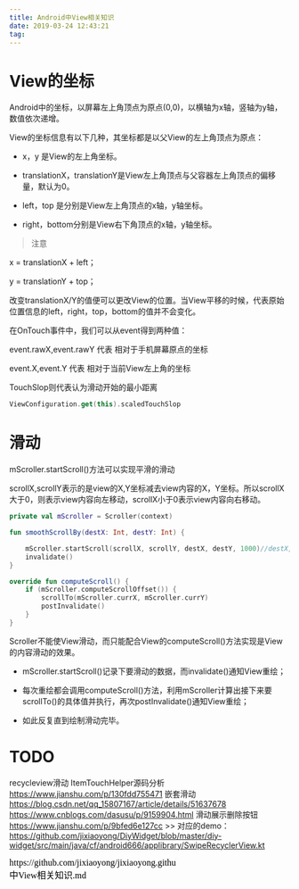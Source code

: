```yaml
---
title: Android中View相关知识
date: 2019-03-24 12:43:21
tag: 
---
```




# View的坐标

Android中的坐标，以屏幕左上角顶点为原点(0,0)，以横轴为x轴，竖轴为y轴，数值依次递增。

View的坐标信息有以下几种，其坐标都是以父View的左上角顶点为原点：

* x，y 是View的左上角坐标。

* translationX，translationY是View左上角顶点与父容器左上角顶点的偏移量，默认为0。

* left，top 是分别是View左上角顶点的x轴，y轴坐标。

* right，bottom分别是View右下角顶点的x轴，y轴坐标。

> 注意

x = translationX + left；

y = translationY + top；

改变translationX/Y的值便可以更改View的位置。当View平移的时候，代表原始位置信息的left，right，top，bottom的值并不会变化。

在OnTouch事件中，我们可以从event得到两种值：

event.rawX,event.rawY 代表 相对于手机屏幕原点的坐标

event.X,event.Y 代表 相对于当前View左上角的坐标

TouchSlop则代表认为滑动开始的最小距离

```kotlin
ViewConfiguration.get(this).scaledTouchSlop
```

# 滑动

mScroller.startScroll()方法可以实现平滑的滑动

scrollX,scrollY表示的是view的X,Y坐标减去view内容的X，Y坐标。所以scrollX大于0，则表示view内容向左移动，scrollX小于0表示view内容向右移动。

```kotlin
private val mScroller = Scroller(context)

fun smoothScrollBy(destX: Int, destY: Int) {

    mScroller.startScroll(scrollX, scrollY, destX, destY, 1000)//destX, destY的值如果是正的话，会向左，上方移动
    invalidate()
}

override fun computeScroll() {
    if (mScroller.computeScrollOffset()) {
        scrollTo(mScroller.currX, mScroller.currY)
        postInvalidate()
    }
}
```

Scroller不能使View滑动，而只能配合View的computeScroll()方法实现是View的内容滑动的效果。

* mScroller.startScroll()记录下要滑动的数据，而invalidate()通知View重绘；

* 每次重绘都会调用computeScroll()方法，利用mScroller计算出接下来要scrollTo()的具体值并执行，再次postInvalidate()通知View重绘；

* 如此反复直到绘制滑动完毕。

# TODO

recycleview滑动
ItemTouchHelper源码分析 https://www.jianshu.com/p/130fdd755471
嵌套滑动 https://blog.csdn.net/qq_15807167/article/details/51637678
https://www.cnblogs.com/dasusu/p/9159904.html
滑动展示删除按钮 https://www.jianshu.com/p/9bfed6e127cc >> 对应的demo：https://github.com/jixiaoyong/DiyWidget/blob/master/diy-widget/src/main/java/cf/android666/applibrary/SwipeRecyclerView.kt

<script src="https://jixiaoyong.github.io/js/edit_on_github.js"></script>
<iframe id="iframeid" scrolling=false height="50" frameborder="no" border="0" marginwidth="0" marginheight="0" onload="Javascript:editOnGithub()" srcdoc="<div id=&quot;url&quot;>https://github.com/jixiaoyong/jixiaoyong.github.io/blob/hexo_blog/blog/source/_posts/Android中View相关知识.md</div>"></iframe>
